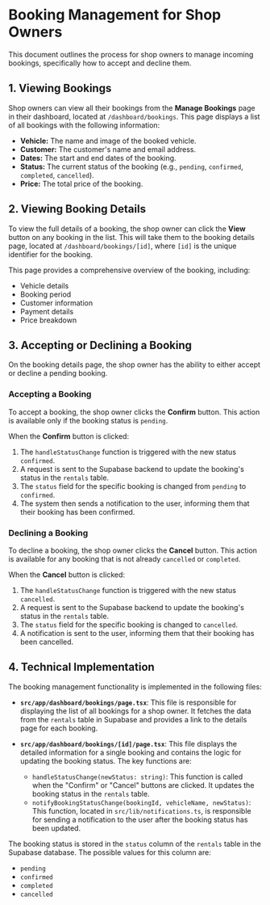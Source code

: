 
# Booking Management for Shop Owners

This document outlines the process for shop owners to manage incoming bookings, specifically how to accept and decline them.

## 1. Viewing Bookings

Shop owners can view all their bookings from the **Manage Bookings** page in their dashboard, located at `/dashboard/bookings`. This page displays a list of all bookings with the following information:

*   **Vehicle:** The name and image of the booked vehicle.
*   **Customer:** The customer's name and email address.
*   **Dates:** The start and end dates of the booking.
*   **Status:** The current status of the booking (e.g., `pending`, `confirmed`, `completed`, `cancelled`).
*   **Price:** The total price of the booking.

## 2. Viewing Booking Details

To view the full details of a booking, the shop owner can click the **View** button on any booking in the list. This will take them to the booking details page, located at `/dashboard/bookings/[id]`, where `[id]` is the unique identifier for the booking.

This page provides a comprehensive overview of the booking, including:

*   Vehicle details
*   Booking period
*   Customer information
*   Payment details
*   Price breakdown

## 3. Accepting or Declining a Booking

On the booking details page, the shop owner has the ability to either accept or decline a pending booking.

### Accepting a Booking

To accept a booking, the shop owner clicks the **Confirm** button. This action is available only if the booking status is `pending`.

When the **Confirm** button is clicked:

1.  The `handleStatusChange` function is triggered with the new status `confirmed`.
2.  A request is sent to the Supabase backend to update the booking's status in the `rentals` table.
3.  The `status` field for the specific booking is changed from `pending` to `confirmed`.
4.  The system then sends a notification to the user, informing them that their booking has been confirmed.

### Declining a Booking

To decline a booking, the shop owner clicks the **Cancel** button. This action is available for any booking that is not already `cancelled` or `completed`.

When the **Cancel** button is clicked:

1.  The `handleStatusChange` function is triggered with the new status `cancelled`.
2.  A request is sent to the Supabase backend to update the booking's status in the `rentals` table.
3.  The `status` field for the specific booking is changed to `cancelled`.
4.  A notification is sent to the user, informing them that their booking has been cancelled.

## 4. Technical Implementation

The booking management functionality is implemented in the following files:

*   **`src/app/dashboard/bookings/page.tsx`**: This file is responsible for displaying the list of all bookings for a shop owner. It fetches the data from the `rentals` table in Supabase and provides a link to the details page for each booking.

*   **`src/app/dashboard/bookings/[id]/page.tsx`**: This file displays the detailed information for a single booking and contains the logic for updating the booking status. The key functions are:
    *   `handleStatusChange(newStatus: string)`: This function is called when the "Confirm" or "Cancel" buttons are clicked. It updates the booking status in the `rentals` table.
    *   `notifyBookingStatusChange(bookingId, vehicleName, newStatus)`: This function, located in `src/lib/notifications.ts`, is responsible for sending a notification to the user after the booking status has been updated.

The booking status is stored in the `status` column of the `rentals` table in the Supabase database. The possible values for this column are:

*   `pending`
*   `confirmed`
*   `completed`
*   `cancelled`
